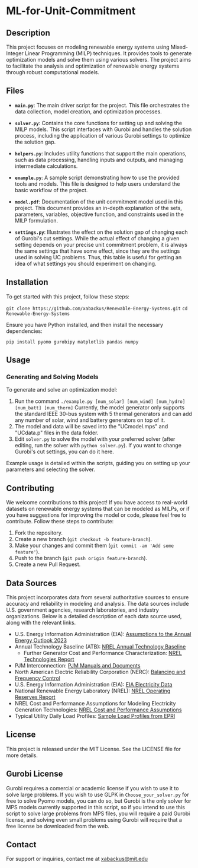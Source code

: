 # ML-for-Unit-Commitment

## Description
This project focuses on modeling renewable energy systems using Mixed-Integer Linear Programming (MILP) techniques. It provides tools to generate optimization models and solve them using various solvers. The project aims to facilitate the analysis and optimization of renewable energy systems through robust computational models.

## Files
- **`main.py`**: The main driver script for the project. This file orchestrates the data collection, model creation, and optimization processes.
  
- **`solver.py`**: Contains the core functions for setting up and solving the MILP models. This script interfaces with Gurobi and handles the solution process, including the application of various Gurobi settings to optimize the solution gap.

- **`helpers.py`**: Includes utility functions that support the main operations, such as data processing, handling inputs and outputs, and managing intermediate calculations.

- **`example.py`**: A sample script demonstrating how to use the provided tools and models. This file is designed to help users understand the basic workflow of the project.

- **`model.pdf`**: Documentation of the unit commitment model used in this project. This document provides an in-depth explanation of the sets, parameters, variables, objective function, and constraints used in the MILP formulation.

- **`settings.py`**: Illustrates the effect on the solution gap of changing each of Gurobi's cut settings. While the actual effect of changing a given setting depends on your precise unit commitment problem, it is always the same settings that have some effect, since they are the settings used in solving UC problems. Thus, this table is useful for getting an idea of what settings you should experiment on changing.

## Installation
To get started with this project, follow these steps:

`git clone https://github.com/xabackus/Renewable-Energy-Systems.git`
`cd Renewable-Energy-Systems`

Ensure you have Python installed, and then install the necessary dependencies:

`pip install pyomo gurobipy matplotlib pandas numpy`

## Usage
### Generating and Solving Models
To generate and solve an optimization model:
1. Run the command
`./example.py [num_solar] [num_wind] [num_hydro] [num_batt] [num_therm]`
Currently, the model generator only supports the standard IEEE 30-bus system with 5 thermal generators and can add any number of solar, wind and battery generators on top of it.
2. The model and data will be saved into the "UCmodel.mps" and "UCdata.p" files in the data folder.
3. Edit `solver.py` to solve the model with your preferred solver (after editing, run the solver with `python solver.py`). If you want to change Gurobi's cut settings, you can do it here.

Example usage is detailed within the scripts, guiding you on setting up your parameters and selecting the solver.

## Contributing
We welcome contributions to this project! If you have access to real-world datasets on renewable energy systems that can be modeled as MILPs, or if you have suggestions for improving the model or code, please feel free to contribute. Follow these steps to contribute:
1. Fork the repository.
2. Create a new branch (`git checkout -b feature-branch`).
3. Make your changes and commit them (`git commit -am 'Add some feature'`).
4. Push to the branch (`git push origin feature-branch`).
5. Create a new Pull Request.

## Data Sources
This project incorporates data from several authoritative sources to ensure accuracy and reliability in modeling and analysis. The data sources include U.S. government agencies, research laboratories, and industry organizations. Below is a detailed description of each data source used, along with the relevant links.
- U.S. Energy Information Administration (EIA): [Assumptions to the Annual Energy Outlook 2023](https://www.eia.gov/outlooks/aeo/assumptions/)
- Annual Technology Baseline (ATB): [NREL Annual Technology Baseline](https://data.openei.org/s3_viewer?bucket=oedi-data-lake&prefix=ATB%2Felectricity%2Fcsv%2F) 
  - Further Generator Cost and Performance Characterization: [NREL Technologies Report](https://atb.nrel.gov/electricity/2024/technologies)
- PJM Interconnection: [PJM Manuals and Documents](https://www.pjm.com/library/manuals)
- North American Electric Reliability Corporation (NERC): [Balancing and Frequency Control](https://www.nerc.com/comm/OC/Documents/2023_FRAA_Report_Final.pdf)
- U.S. Energy Information Administration (EIA): [EIA Electricity Data](https://www.eia.gov/electricity/data.php)
- National Renewable Energy Laboratory (NREL): [NREL Operating Reserves Report](https://www.nrel.gov/docs/fy24osti/89025.pdf)
- NREL Cost and Performance Assumptions for Modeling Electricity Generation Technologies: [NREL Cost and Performance Assumptions](https://research-hub.nrel.gov/en/publications/cost-and-performance-assumptions-for-modeling-electricity-generat)
- Typical Utility Daily Load Profiles: [Sample Load Profiles from EPRI](https://loadshape.epri.com/)

## License
This project is released under the MIT License. See the LICENSE file for more details.

## Gurobi License
Gurobi requires a comercial or academic license if you wish to use it to solve large problems. If you wish to use GLPK in `Choose_your_solver.py` for free to solve Pyomo models, you can do so, but Gurobi is the only solver for MPS models currently supported in this script, so if you intend to use this script to solve large problems from MPS files, you will require a paid Gurobi license, and solving even small problems using Gurobi will require that a free license be downloaded from the web.

## Contact
For support or inquiries, contact me at xabackus@mit.edu
